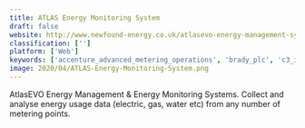 ```yaml
---
title: ATLAS Energy Monitoring System
draft: false 
website: http://www.newfound-energy.co.uk/atlasevo-energy-management-systems/
classification: ['']
platform: ['Web']
keywords: ['accenture_advanced_metering_operations', 'brady_plc', 'c3_iot_applications', 'connexo_insight', 'enmat_energy_management', 'elmeasure', 'energy_management', 'energyview', 'generis_platform', 'mecoms_meter_data_management', 'meterdesk', 'nts_utility_billing', 'opsolve_energy_depot', 'opower', 'oracle_dataraker', 'plug_and_play_metering', 'silver_spring_smart_utilities', 'sofi', 'the_pi_system', 'utilities_meter_data_management', 'ucentra']
image: 2020/04/ATLAS-Energy-Monitoring-System.png
---
```

AtlasEVO Energy Management & Energy Monitoring Systems. Collect and analyse energy usage data (electric, gas, water etc) from any number of metering points.